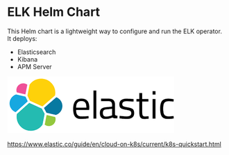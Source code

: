 # ELK Helm Chart

This Helm chart is a lightweight way to configure and run the ELK operator. 
It deploys: 
- Elasticsearch 
- Kibana 
- APM Server

![Screenshot](elastic-logo.png)

https://www.elastic.co/guide/en/cloud-on-k8s/current/k8s-quickstart.html
